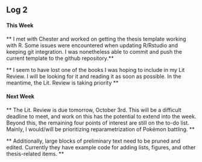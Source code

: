 ## Log 2

#### This Week
** I met with Chester and worked on getting the thesis template working with R. Some issues were encountered when updating R/Rstudio and keeping git integration. I was nonetheless able to commit and push the current template to the github repository.** 

** I seem to have lost one of the books I was hoping to include in my Lit Review. I will be looking for it and reading it as soon as possible. In the meantime, the Lit. Review is taking priority **

#### Next Week 

** The Lit. Review is due tomorrow, October 3rd. This will be a difficult deadline to meet, and work on this has the potential to extend into the week. Beyond this, the remaining four points of interest are still on the to-do list. Mainly, I would/will be prioritizing reparametrization of Pokémon battling.  **

** Additionally, large blocks of preliminary text need to be pruned and edited. Currently they have example code for adding lists, figures, and other thesis-related items. ** 